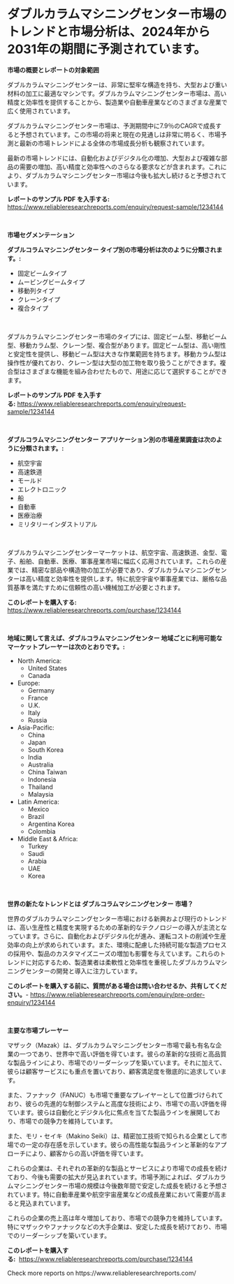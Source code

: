 <p><h1>ダブルカラムマシニングセンター市場のトレンドと市場分析は、2024年から2031年の期間に予測されています。</h1></p><p><strong>市場の概要とレポートの対象範囲</strong></p>
<p><p>ダブルカラムマシニングセンターは、非常に堅牢な構造を持ち、大型および重い材料の加工に最適なマシンです。ダブルカラムマシニングセンター市場は、高い精度と効率性を提供することから、製造業や自動車産業などのさまざまな産業で広く使用されています。</p><p>ダブルカラムマシニングセンター市場は、予測期間中に7.9％のCAGRで成長すると予想されています。この市場の将来と現在の見通しは非常に明るく、市場予測と最新の市場トレンドによる全体の市場成長分析も観察されています。</p><p>最新の市場トレンドには、自動化およびデジタル化の増加、大型および複雑な部品の需要の増加、高い精度と効率性へのさらなる要求などが含まれます。これにより、ダブルカラムマシニングセンター市場は今後も拡大し続けると予想されています。</p></p>
<p><strong>レポートのサンプル PDF を入手する:</strong> <a href="https://www.reliableresearchreports.com/enquiry/request-sample/1234144">https://www.reliableresearchreports.com/enquiry/request-sample/1234144</a></p>
<p>&nbsp;</p>
<p><strong>市場セグメンテーション</strong></p>
<p><strong>ダブルコラムマシニングセンター タイプ別の市場分析は次のように分類されます。:</strong></p>
<p><ul><li>固定ビームタイプ</li><li>ムービングビームタイプ</li><li>移動列タイプ</li><li>クレーンタイプ</li><li>複合タイプ</li></ul></p>
<p>&nbsp;</p>
<p><p>ダブルカラムマシニングセンター市場のタイプには、固定ビーム型、移動ビーム型、移動カラム型、クレーン型、複合型があります。固定ビーム型は、高い剛性と安定性を提供し、移動ビーム型は大きな作業範囲を持ちます。移動カラム型は操作性が優れており、クレーン型は大型の加工物を取り扱うことができます。複合型はさまざまな機能を組み合わせたもので、用途に応じて選択することができます。</p></p>
<p><strong>レポートのサンプル PDF を入手する:</strong>&nbsp;<a href="https://www.reliableresearchreports.com/enquiry/request-sample/1234144">https://www.reliableresearchreports.com/enquiry/request-sample/1234144</a></p>
<p>&nbsp;</p>
<p><strong> ダブルコラムマシニングセンター アプリケーション別の市場産業調査は次のように分類されます。:</strong></p>
<p><ul><li>航空宇宙</li><li>高速鉄道</li><li>モールド</li><li>エレクトロニック</li><li>船</li><li>自動車</li><li>医療治療</li><li>ミリタリーインダストリアル</li></ul></p>
<p>&nbsp;</p>
<p><p>ダブルカラムマシニングセンターマーケットは、航空宇宙、高速鉄道、金型、電子、船舶、自動車、医療、軍事産業市場に幅広く応用されています。これらの産業では、精密な部品や構造物の加工が必要であり、ダブルカラムマシニングセンターは高い精度と効率性を提供します。特に航空宇宙や軍事産業では、厳格な品質基準を満たすために信頼性の高い機械加工が必要とされます。</p></p>
<p><strong>このレポートを購入する:</strong>&nbsp; <a href="https://www.reliableresearchreports.com/purchase/1234144">https://www.reliableresearchreports.com/purchase/1234144</a></p>
<p>&nbsp;</p>
<p><strong>地域に関して言えば、ダブルコラムマシニングセンター 地域ごとに利用可能なマーケットプレーヤーは次のとおりです。:</strong></p>
<p><ul>
    <li>
        North America:
        <ul>
            <li>United States</li>
            <li>Canada</li>
        </ul>
    </li>
    <li>
        Europe:
        <ul>
            <li>Germany</li>
            <li>France</li>
            <li>U.K.</li>
            <li>Italy</li>
            <li>Russia</li>
        </ul>
    </li>
    <li>
        Asia-Pacific:
        <ul>
            <li>China</li>
            <li>Japan</li>
            <li>South Korea</li>
            <li>India</li>
            <li>Australia</li>
            <li>China Taiwan</li>
            <li>Indonesia</li>
            <li>Thailand</li>
            <li>Malaysia</li>
        </ul>
    </li>
    <li>
        Latin America:
        <ul>
            <li>Mexico</li>
            <li>Brazil</li>
            <li>Argentina Korea</li>
            <li>Colombia</li>
        </ul>
    </li>
    <li>
        Middle East & Africa:
        <ul>
            <li>Turkey</li>
            <li>Saudi</li>
            <li>Arabia</li>
            <li>UAE</li>
            <li>Korea</li>
        </ul>
    </li>
    </ul></p>
<p>&nbsp;</p>
<p><strong>世界の新たなトレンドとは ダブルコラムマシニングセンター 市場？</strong></p>
<p><p>世界のダブルカラムマシニングセンター市場における新興および現行のトレンドは、高い生産性と精度を実現するための革新的なテクノロジーの導入が主流となっています。さらに、自動化およびデジタル化が進み、運転コストの削減や生産効率の向上が求められています。また、環境に配慮した持続可能な製造プロセスの採用や、製品のカスタマイズニーズの増加も影響を与えています。これらのトレンドに対応するため、製造業者は柔軟性と効率性を重視したダブルカラムマシニングセンターの開発と導入に注力しています。</p></p>
<p><strong>このレポートを購入する前に、質問がある場合は問い合わせるか、共有してください。</strong>- <a href="https://www.reliableresearchreports.com/enquiry/pre-order-enquiry/1234144">https://www.reliableresearchreports.com/enquiry/pre-order-enquiry/1234144</a></p>
<p>&nbsp;</p>
<p><strong>主要な市場プレーヤー</strong></p>
<p><p>マザック（Mazak）は、ダブルカラムマシニングセンター市場で最も有名な企業の一つであり、世界中で高い評価を得ています。彼らの革新的な技術と高品質な製品ラインにより、市場でのリーダーシップを築いています。それに加えて、彼らは顧客サービスにも重点を置いており、顧客満足度を徹底的に追求しています。</p><p>また、ファナック（FANUC）も市場で重要なプレイヤーとして位置づけられており、彼らの先進的な制御システムと高度な技術により、市場での高い評価を得ています。彼らは自動化とデジタル化に焦点を当てた製品ラインを展開しており、市場での競争力を維持しています。</p><p>また、モリ・セイキ（Makino Seiki）は、精密加工技術で知られる企業として市場での一定の存在感を示しています。彼らの高性能な製品ラインと革新的なアプローチにより、顧客からの高い評価を得ています。</p><p>これらの企業は、それぞれの革新的な製品とサービスにより市場での成長を続けており、今後も需要の拡大が見込まれています。市場予測によれば、ダブルカラムマシニングセンター市場の規模は今後数年間で安定した成長を続けると予想されています。特に自動車産業や航空宇宙産業などの成長産業において需要が高まると見込まれています。</p><p>これらの企業の売上高は年々増加しており、市場での競争力を維持しています。特にマザックやファナックなどの大手企業は、安定した成長を続けており、市場でのリーダーシップを築いています。</p></p>
<p><strong>このレポートを購入する:</strong>&nbsp;&nbsp;<a href="https://www.reliableresearchreports.com/purchase/1234144">https://www.reliableresearchreports.com/purchase/1234144</a></p>
<p>Check more reports on https://www.reliableresearchreports.com/</p>